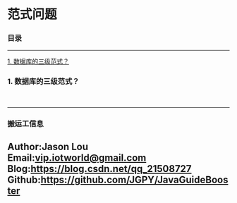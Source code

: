 # 范式问题

### 目录

---
<a href="#1">1. 数据库的三级范式？</a> <br>


### <a name="1">1. 数据库的三级范式？</a>
&ensp;&ensp;&ensp;&ensp;




---
### 搬运工信息
Author:Jason Lou <br>
Email:vip.iotworld@gmail.com <br>
Blog:https://blog.csdn.net/qq_21508727 <br>
Github:https://github.com/JGPY/JavaGuideBooster <br>
---